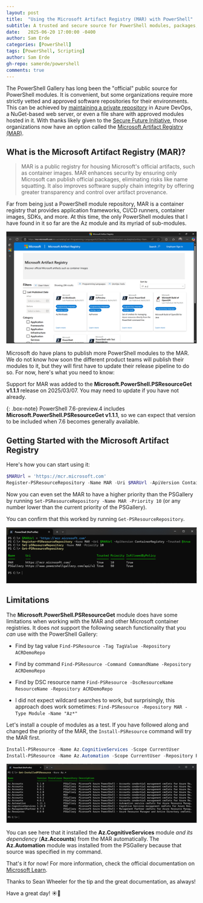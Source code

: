 ```yaml
---
layout: post
title:  "Using the Microsoft Artifact Registry (MAR) with PowerShell"
subtitle: A trusted and secure source for PowerShell modules, packages, and other application components.
date:   2025-06-20 17:00:00 -0400
author: Sam Erde
categories: [PowerShell]
tags: [PowerShell, Scripting]
author: Sam Erde
gh-repo: samerde/powershell
comments: true
---
```

<!-- markdownlint-disable no-inline-html -->

The PowerShell Gallery has long been the "official" public source for PowerShell modules. It is convenient, but some organizations require more strictly vetted and approved software repositories for their environments. This can be achieved by [maintaining a private repository](https://learn.microsoft.com/powershell/gallery/how-to/working-with-local-psrepositories?view=powershellget-3.x&WT.mc_id=MVP_449935) in Azure DevOps, a NuGet-based web server, or even a file share with approved modules hosted in it. With thanks likely given to the [Secure Future Initiative](https://www.microsoft.com/en-us/trust-center/security/secure-future-initiative?msockid=0fb2870f6432600e325592a465d6612b&WT.mc_id=MVP_449935), those organizations now have an option called the [Microsoft Artifact Registry (MAR)](https://mcr.microsoft.com/en-us/?WT.mc_id=MVP_449935).

## What is the Microsoft Artifact Registry (MAR)?

> MAR is a public registry for housing Microsoft's official artifacts, such as container images. MAR enhances security by ensuring only Microsoft can publish official packages, eliminating risks like name squatting. It also improves software supply chain integrity by offering greater transparency and control over artifact provenance.

Far from being just a PowerShell module repository, MAR is a container registry that provides application frameworks, CI/CD runners, container images, SDKs, and more. At this time, the only PowerShell modules that I have found in it so far are the Az module and its myriad of sub-modules.

![A screen shot of the Microsoft Artifact Registry, with a view filtered to show the DevOps and Programming Languages categories.](/assets/img/content/Microsoft-Artifact-Registry.png)

Microsoft do have plans to publish more PowerShell modules to the MAR. We do not know how soon the different product teams will publish their modules to it, but they will first have to update their release pipeline to do so. For now, here's what you need to know:

Support for MAR was added to the **Microsoft.PowerShell.PSResourceGet v1.1.1** release on 2025/03/07. You may need to update if you have not already.

{: .box-note}
PowerShell 7.6-preview.4 includes **Microsoft.PowerShell.PSResourceGet v1.1.1**, so we can expect that version to be included when 7.6 becomes generally available.

## Getting Started with the Microsoft Artifact Registry

Here's how you can start using it:

```powershell
$MARUrl = 'https://mcr.microsoft.com'
Register-PSResourceRepository -Name MAR -Uri $MARUrl -ApiVersion ContainerRegistry -Trusted:$true
```

Now you can even set the MAR to have a higher priority than the PSGallery by running `Set-PSResourceRepository -Name MAR -Priority 10` (or any number lower than the current priority of the PSGallery).

You can confirm that this worked by running `Get-PSResourceRepository`.

![A screen shot of the Windows Terminal running the above commands.](/assets/img/content/MAR-Repository-Setup.png)

## Limitations

The **Microsoft.PowerShell.PSResourceGet** module does have some limitations when working with the MAR and other Microsoft container registries. It does *not* support the following search functionality that you *can* use with the PowerShell Gallery:

- Find by tag value
`Find-PSResource -Tag TagValue -Repository ACRDemoRepo`

- Find by command
`Find-PSResource -Command CommandName -Repository ACRDemoRepo`

- Find by DSC resource name
`Find-PSResource -DscResourceName ResourceName -Repository ACRDemoRepo`

- I did not expect wildcard searches to work, but surprisingly, this approach does work sometimes:
`Find-PSResource -Repository MAR -Type Module -Name "Az*"`

Let's install a couple of modules as a test. If you have followed along and changed the priority of the MAR, the `Install-PSResource` command will try the MAR first.

```powershell
Install-PSResource -Name Az.CognitiveServices -Scope CurrentUser
Install-PSResource -Name Az.Automation -Scope CurrentUser -Repository PSGallery
```

![The output of running `Get-InstalledPSResource -Name Az.*`.](/assets/img/content/MAR-Modules-Installed.png)

You can see here that it installed the **Az.CognitiveServices** module *and its dependency* (**Az.Accounts**) from the MAR automatically. The **Az.Automation** module was installed from the PSGallery because that source was specified in my command.

That's it for now! For more information, check the official documentation on [Microsoft Learn](https://learn.microsoft.com/powershell/gallery/powershellget/supported-repositories?view=powershellget-3.x&WT.mc_id=MVP_449935#azure-container-registry).

Thanks to Sean Wheeler for the tip and the great documentation, as always!

Have a great day! ☀️🙏
